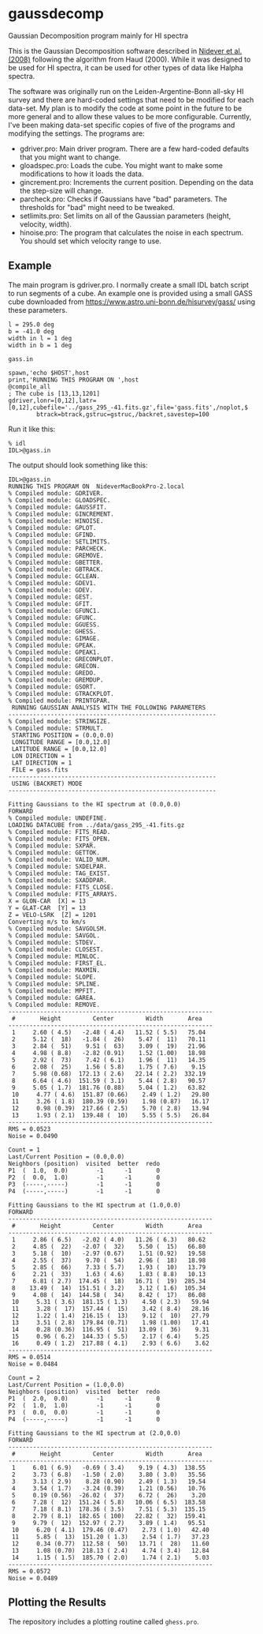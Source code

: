 # gaussdecomp
Gaussian Decomposition program mainly for HI spectra

This is the Gaussian Decomposition software described in [Nidever et al. (2008)](https://ui.adsabs.harvard.edu/abs/2008ApJ...679..432N/abstract) following the algorithm from Haud (2000).  While it was designed to be used for HI spectra, it can be used for other types of data like Halpha spectra.

The software was originally run on the Leiden-Argentine-Bonn all-sky HI survey and there are hard-coded settings that need to be modified for each data-set.  My plan is to modify the code at some point in the future to be more general and to allow these values to be more configurable.  Currently, I've been making data-set specific copies of five of the programs and modifying the settings.  The programs are:
- gdriver.pro: Main driver program.  There are a few hard-coded defaults that you might want to change.
- gloadspec.pro: Loads the cube.  You might want to make some modifications to how it loads the data.
- gincrement.pro: Increments the current position.  Depending on the data the step-size will change.
- parcheck.pro: Checks if Gaussians have "bad" parameters.  The thresholds for "bad" might need to be tweaked.
- setlimits.pro: Set limits on all of the Gaussian parameters (height, velocity, width). 
- hinoise.pro: The program that calculates the noise in each spectrum.  You should set which velocity range to use.


## Example

The main program is gdriver.pro.  I normally create a small IDL batch script to run segments of a cube.  An example one is provided using a small GASS cube downloaded from https://www.astro.uni-bonn.de/hisurvey/gass/ using these parameters.

```
l = 295.0 deg
b = -41.0 deg
width in l = 1 deg
width in b = 1 deg
```

`gass.in`

```
spawn,'echo $HOST',host
print,'RUNNING THIS PROGRAM ON ',host
@compile_all
; The cube is [13,13,1201]
gdriver,lonr=[0,12],latr=[0,12],cubefile='../gass_295_-41.fits.gz',file='gass.fits',/noplot,$
        btrack=btrack,gstruc=gstruc,/backret,savestep=100
```

Run it like this:

```
% idl
IDL>@gass.in
```

The output should look something like this:

```
IDL>@gass.in
RUNNING THIS PROGRAM ON  NideverMacBookPro-2.local
% Compiled module: GDRIVER.
% Compiled module: GLOADSPEC.
% Compiled module: GAUSSFIT.
% Compiled module: GINCREMENT.
% Compiled module: HINOISE.
% Compiled module: GPLOT.
% Compiled module: GFIND.
% Compiled module: SETLIMITS.
% Compiled module: PARCHECK.
% Compiled module: GREMOVE.
% Compiled module: GBETTER.
% Compiled module: GBTRACK.
% Compiled module: GCLEAN.
% Compiled module: GDEV1.
% Compiled module: GDEV.
% Compiled module: GEST.
% Compiled module: GFIT.
% Compiled module: GFUNC1.
% Compiled module: GFUNC.
% Compiled module: GGUESS.
% Compiled module: GHESS.
% Compiled module: GIMAGE.
% Compiled module: GPEAK.
% Compiled module: GPEAK1.
% Compiled module: GRECONPLOT.
% Compiled module: GRECON.
% Compiled module: GREDO.
% Compiled module: GREMDUP.
% Compiled module: GSORT.
% Compiled module: GTRACKPLOT.
% Compiled module: PRINTGPAR.
 RUNNING GAUSSIAN ANALYSIS WITH THE FOLLOWING PARAMETERS
-----------------------------------------------------------
% Compiled module: STRINGIZE.
% Compiled module: STRMULT.
 STARTING POSITION = (0.0,0.0)
 LONGITUDE RANGE = [0.0,12.0]
 LATITUDE RANGE = [0.0,12.0]
 LON DIRECTION = 1
 LAT DIRECTION = 1
 FILE = gass.fits
-----------------------------------------------------------
 USING (BACKRET) MODE
-----------------------------------------------------------

Fitting Gaussians to the HI spectrum at (0.0,0.0)
FORWARD
% Compiled module: UNDEFINE.
LOADING DATACUBE from ../data/gass_295_-41.fits.gz
% Compiled module: FITS_READ.
% Compiled module: FITS_OPEN.
% Compiled module: SXPAR.
% Compiled module: GETTOK.
% Compiled module: VALID_NUM.
% Compiled module: SXDELPAR.
% Compiled module: TAG_EXIST.
% Compiled module: SXADDPAR.
% Compiled module: FITS_CLOSE.
% Compiled module: FITS_ARRAYS.
X = GLON-CAR  [X] = 13
Y = GLAT-CAR  [Y] = 13
Z = VELO-LSRK  [Z] = 1201
Converting m/s to km/s
% Compiled module: SAVGOLSM.
% Compiled module: SAVGOL.
% Compiled module: STDEV.
% Compiled module: CLOSEST.
% Compiled module: MINLOC.
% Compiled module: FIRST_EL.
% Compiled module: MAXMIN.
% Compiled module: SLOPE.
% Compiled module: SPLINE.
% Compiled module: MPFIT.
% Compiled module: GAREA.
% Compiled module: REMOVE.
----------------------------------------------------------
 #       Height         Center         Width       Area
----------------------------------------------------------
 1     2.60 ( 4.5)   -2.48 ( 4.4)   11.52 ( 5.5)   75.04
 2     5.12 (  18)   -1.84 (  26)    5.47 (  11)   70.11
 3     2.84 (  51)    9.51 (  63)    3.09 (  19)   21.96
 4     4.98 ( 8.8)   -2.82 (0.91)    1.52 (1.00)   18.98
 5     2.92 (  73)    7.42 ( 6.1)    1.96 (  11)   14.35
 6     2.08 (  25)    1.56 ( 5.8)    1.75 ( 7.6)    9.15
 7     5.98 (0.68)  172.13 ( 2.6)   22.14 ( 2.2)  332.19
 8     6.64 ( 4.6)  151.59 ( 3.1)    5.44 ( 2.8)   90.57
 9     5.05 ( 1.7)  181.76 (0.88)    5.04 ( 1.2)   63.82
 10     4.77 ( 4.6)  151.87 (0.66)    2.49 ( 1.2)   29.80
 11     3.26 ( 1.8)  180.39 (0.59)    1.98 (0.87)   16.17
 12     0.98 (0.39)  217.66 ( 2.5)    5.70 ( 2.8)   13.94
 13     1.93 ( 2.1)  139.48 (  10)    5.55 ( 5.5)   26.84
----------------------------------------------------------
RMS = 0.0523
Noise = 0.0490

Count = 1
Last/Current Position = (0.0,0.0)
Neighbors (position)  visited  better  redo
P1  (  1.0,  0.0)        -1      -1       0
P2  (  0.0,  1.0)        -1      -1       0
P3  (-----,-----)        -1      -1       0
P4  (-----,-----)        -1      -1       0

Fitting Gaussians to the HI spectrum at (1.0,0.0)
FORWARD
----------------------------------------------------------
 #       Height         Center         Width       Area
----------------------------------------------------------
 1     2.86 ( 6.5)   -2.02 ( 4.0)   11.26 ( 6.3)   80.62
 2     4.85 (  22)   -2.07 (  32)    5.50 (  15)   66.80
 3     5.18 (  10)   -2.97 (0.67)    1.51 (0.92)   19.58
 4     2.55 (  37)    9.70 (  54)    2.96 (  18)   18.98
 5     2.85 (  66)    7.33 ( 5.7)    1.93 (  10)   13.79
 6     2.21 (  33)    1.63 ( 4.6)    1.83 ( 8.8)   10.13
 7     6.81 ( 2.7)  174.45 (  18)   16.71 (  19)  285.34
 8    13.49 (  14)  151.51 ( 3.2)    3.12 ( 1.6)  105.34
 9     4.08 (  14)  144.58 (  34)    8.42 (  17)   86.08
 10     5.31 ( 3.6)  181.15 ( 1.3)    4.50 ( 2.3)   59.94
 11     3.28 (  17)  157.44 (  15)    3.42 ( 8.4)   28.16
 12     1.22 ( 1.4)  216.15 (  13)    9.12 (  10)   27.79
 13     3.51 ( 2.8)  179.84 (0.71)    1.98 (1.00)   17.41
 14     0.28 (0.36)  116.95 (  51)   13.09 (  36)    9.31
 15     0.96 ( 6.2)  144.33 ( 5.5)    2.17 ( 6.4)    5.25
 16     0.49 ( 1.2)  217.88 ( 4.1)    2.93 ( 6.6)    3.62
----------------------------------------------------------
RMS = 0.0514
Noise = 0.0484

Count = 2
Last/Current Position = (1.0,0.0)
Neighbors (position)  visited  better  redo
P1  (  2.0,  0.0)        -1      -1       0
P2  (  1.0,  1.0)        -1      -1       0
P3  (  0.0,  0.0)        -1      -1       0
P4  (-----,-----)        -1      -1       0

Fitting Gaussians to the HI spectrum at (2.0,0.0)
FORWARD
----------------------------------------------------------
 #       Height         Center         Width       Area
----------------------------------------------------------
 1     6.01 ( 6.9)   -0.69 ( 3.4)    9.19 ( 4.3)  138.55
 2     3.73 ( 6.8)   -1.50 ( 2.0)    3.80 ( 3.0)   35.56
 3     3.13 ( 2.9)    8.28 (0.90)    2.49 ( 1.3)   19.54
 4     3.54 ( 1.7)   -3.24 (0.39)    1.21 (0.56)   10.76
 5     0.19 (0.56)  -26.02 (  37)    6.72 (  26)    3.20
 6     7.28 (  12)  151.24 ( 5.8)   10.06 ( 6.5)  183.58
 7     7.18 ( 8.1)  178.36 ( 3.5)    7.51 ( 5.3)  135.15
 8     2.79 ( 8.1)  182.65 ( 100)   22.82 (  32)  159.41
 9     9.79 (  12)  152.97 ( 2.7)    3.89 ( 1.4)   95.51
 10     6.20 ( 4.1)  179.46 (0.47)    2.73 ( 1.0)   42.40
 11     5.85 (  13)  151.20 ( 1.3)    2.54 ( 1.7)   37.23
 12     0.34 (0.77)  112.58 (  50)   13.71 (  28)   11.60
 13     1.08 (0.70)  218.13 ( 2.4)    4.74 ( 3.4)   12.84
 14     1.15 ( 1.5)  185.70 ( 2.0)    1.74 ( 2.1)    5.03
----------------------------------------------------------
RMS = 0.0572
Noise = 0.0489

```

## Plotting the Results

The repository includes a plotting routine called `ghess.pro`.

